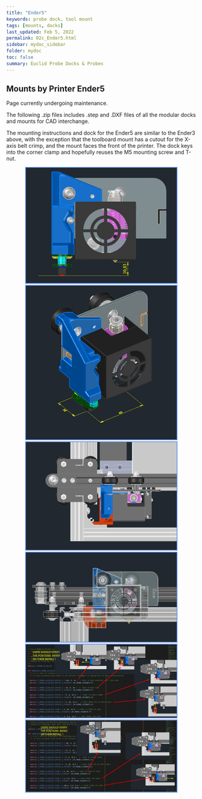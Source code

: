 ```yaml
---
title: "Ender5"
keywords: probe dock, tool mount
tags: [mounts, docks]
last_updated: Feb 5, 2022
permalink: 02c_Ender5.html
sidebar: mydoc_sidebar
folder: mydoc
toc: false
summary: Euclid Probe Docks & Probes 
---
```


## Mounts by Printer Ender5
Page currently undergoing maintenance. 


The following .zip files includes .step and .DXF files of all the modular docks and mounts for CAD interchange.

The mounting instructions and dock for the Ender5 are similar to the Ender3 above, with the exception that the toolboard mount has a cutout for the X-axis belt crimp, and the mount faces the front of the printer.
The dock keys into the corner clamp and hopefully reuses the M5 mounting screw and T-nut.

<div style="width:100%;text-align:center;"> <a href="images\02-ender\Ender5Front.jpg " data-lity>
<img src="images\02-ender\Ender5Front.jpg " style="width:400px; border:2px solid CornflowerBlue"></a></div>

<div style="width:100%;text-align:center;"> <a href=" images\02-ender\Ender5Iso.jpg" data-lity>
<img src="images\02-ender\Ender5Iso.jpg " style="width:400px; border:2px solid CornflowerBlue"></a></div>



<div style="width:100%;text-align:center;"> <a href="images\02-ender\Ender5Dock.jpg " data-lity>
<img src="images\02-ender\Ender5Dock.jpg " style="width:400px; border:2px solid CornflowerBlue"></a></div>

<div style="width:100%;text-align:center;"> <a href="images\02-ender\Ender5XRayFront.jpg " data-lity>
<img src="images\02-ender\Ender5XRayFront.jpg " style="width:400px; border:2px solid CornflowerBlue"></a></div>

<div style="width:100%;text-align:center;"> <a href=" images\02-ender\Deploy.jpg" data-lity>
<img src="images\02-ender\Deploy.jpg " style="width:400px; border:2px solid CornflowerBlue"></a></div>

<div style="width:100%;text-align:center;"> <a href=" images\02-ender\Retract.jpg" data-lity>
<img src=" images\02-ender\Retract.jpg" style="width:400px; border:2px solid CornflowerBlue"></a></div>
